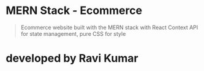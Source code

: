 # MERN Stack - Ecommerce
> Ecommerce website built with the MERN stack with React Context API for state management, pure CSS for style

# developed by Ravi Kumar
